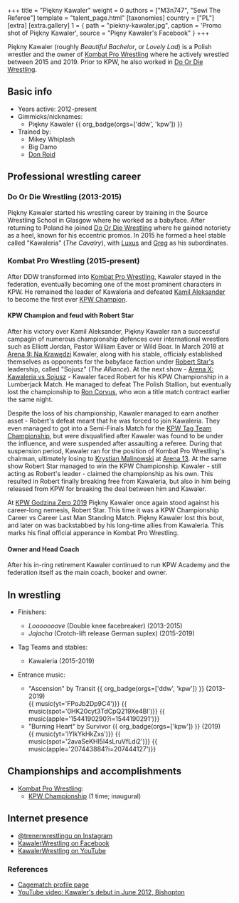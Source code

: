 +++
title = "Piękny Kawaler"
weight = 0
authors = ["M3n747", "Sewi The Referee"]
template = "talent_page.html"
[taxonomies]
country = ["PL"]
[extra]
[extra.gallery]
1 = { path = "piekny-kawaler.jpg", caption = 'Promo shot of Piękny Kawaler', source = "Pięny Kawaler's Facebook" }
+++

Piękny Kawaler (roughly _Beautiful Bachelor_, or _Lovely Lad_) is a Polish wrestler and the owner of [Kombat Pro Wrestling](@/o/kpw.md) where he actively wrestled between 2015 and 2019. Prior to KPW, he also worked in [Do Or Die Wrestling](@/o/ddw.md).

## Basic info

* Years active: 2012-present
* Gimmicks/nicknames:
  - Piękny Kawaler {{ org_badge(orgs=['ddw', 'kpw']) }}
* Trained by:
  - Mikey Whiplash
  - Big Damo
  - [Don Roid](@/w/don-roid.md)

## Professional wrestling career

### Do Or Die Wrestling (2013-2015)

Piękny Kawaler started his wrestling career by training in the Source Wrestling School in Glasgow where he worked as a babyface.
After returning to Poland he joined [Do Or Die Wrestling](@/o/ddw.md) where he gained notoriety as a heel, known for his eccentric promos. In 2015 he formed a heel stable called "Kawaleria" (_The Cavalry_), with [Luxus](@/w/luxus.md) and [Greg](@/w/greg.md) as his subordinates.

### Kombat Pro Wrestling (2015-present)

After DDW transformed into [Kombat Pro Wrestling](@/o/kpw.md), Kawaler stayed in the federation, eventually becoming one of the most prominent characters in KPW. He remained the leader of Kawaleria and defeated [Kamil Aleksander](@/w/kamil-aleksander.md) to become the first ever [KPW Champion](@/c/kpw-championship.md).

#### KPW Champion and feud with Robert Star

After his victory over Kamil Aleksander, Piękny Kawaler ran a successful campagin of numerous championship defences over international wrestlers such as Elliott Jordan, Pastor William Eaver or Wild Boar. In March 2018 at [Arena 9: Na Krawędzi](@/e/kpw/2018-03-10-kpw-arena-9-na-krawedzi.md) Kawaler, along with his stable, officialy established themselves as opponents for the babyface faction under [Robert Star's](@/w/robert-star.md) leadership, called "Sojusz" (_The Alliance_). At the next show - [Arena X: Kawaleria vs Sojusz](@/e/kpw/2018-05-26-kpw-arena-x-kawaleria-vs-sojusz.md) - Kawaler faced Robert for his KPW Championship in a Lumberjack Match. He managed to defeat The Polish Stallion, but eventually lost the championship to [Ron Corvus](@/w/ron-corvus.md), who won a title match contract earlier the same night.

Despite the loss of his championship, Kawaler managed to earn another asset - Robert's defeat meant that he was forced to join Kawaleria. They even managed to got into a Semi-Finals Match for the [KPW Tag Team Championship](@/c/kpw-tag-team-championship.md), but were disqualified after Kawaler was found to be under the influence, and were suspended after assaulting a referee. During that suspension period, Kawaler ran for the position of Kombat Pro Wrestling's chairman, ultimately losing to [Krystian Malinowski](@/w/krystian-malinowski.md) at [Arena 13](@/e/kpw/2019-04-05-kpw-arena-13-capo-di-tutti-capi.md). At the same show Robert Star managed to win the KPW Championship. Kawaler - still acting as Robert's leader - claimed the championship as his own. This resulted in Robert finally breaking free from Kawaleria, but also in him being released from KPW for breaking the deal between him and Kawaler.

At [KPW Godzina Zero 2019](@/e/kpw/2019-08-17-kpw-godzina-zero-2019.md) Piękny Kawaler once again stood against his career-long nemesis, Robert Star. This time it was a KPW Championship Career vs Career Last Man Standing Match. Piękny Kawaler lost this bout, and later on was backstabbed by his long-time allies from Kawaleria. This marks his final official apperance in Kombat Pro Wrestling.

#### Owner and Head Coach

After his in-ring retirement Kawaler continued to run KPW Academy and the federation itself as the main coach, booker and owner.

## In wrestling

* Finishers:
  - _Looooooove_ (Double knee facebreaker) (2013-2015)
  - _Jajacha_ (Crotch-lift release German suplex) (2015-2019)

* Tag Teams and stables:
  - Kawaleria (2015-2019)

* Entrance music:
  - "Ascension" by Transit
 {{ org_badge(orgs=['ddw', 'kpw']) }} (2013-2019) <br>
 {{ music(yt='FPoJb2Dp9C4')}}
 {{ music(spot='0HK20cyt3TdCpQ219Xe4Bl')}}
 {{ music(apple='1544190290?i=1544190291')}}
  - "Burning Heart" by Survivor
 {{ org_badge(orgs=['kpw']) }} (2019) <br>
 {{ music(yt='lYlkYkHkZxs')}}
 {{ music(spot='2avaSeKHI5l4sLruVfLdi2')}}
 {{ music(apple='207443884?i=207444127')}}

## Championships and accomplishments

* [Kombat Pro Wrestling](@/o/kpw.md):
  - [KPW Championship](@/c/kpw-championship.md) (1 time; inaugural)

## Internet presence

* [@trenerwrestlingu on Instagram](https://www.instagram.com/trenerwrestlingu/)
* [KawalerWrestling on Facebook](https://www.facebook.com/kawalerwrestling/)
* [KawalerWrestling on YouTube](https://www.youtube.com/user/kawalerwrestling)

### References

* [Cagematch profile page](https://www.cagematch.net/?id=2&nr=15421)
* [YouTube video: Kawaler's debut in June 2012, Bishopton](https://www.youtube.com/watch?v=Hw6T_xAz5SY)
